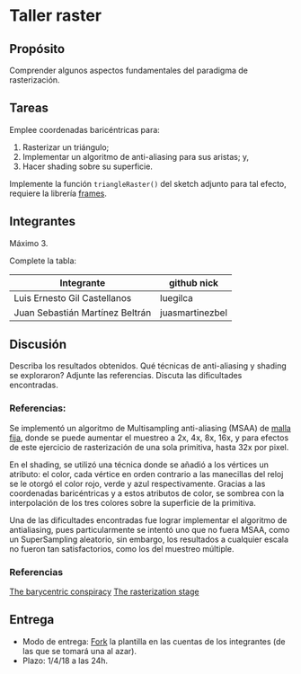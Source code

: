 # Taller raster

## Propósito

Comprender algunos aspectos fundamentales del paradigma de rasterización.

## Tareas

Emplee coordenadas baricéntricas para:

1. Rasterizar un triángulo;
2. Implementar un algoritmo de anti-aliasing para sus aristas; y,
3. Hacer shading sobre su superficie.

Implemente la función ```triangleRaster()``` del sketch adjunto para tal efecto, requiere la librería [frames](https://github.com/VisualComputing/framesjs/releases).

## Integrantes

Máximo 3.

Complete la tabla:

| Integrante | github nick |
|------------|-------------|
|Luis Ernesto Gil Castellanos|luegilca|
|Juan Sebastián Martínez Beltrán|juasmartinezbel|

## Discusión

Describa los resultados obtenidos. Qué técnicas de anti-aliasing y shading se exploraron? Adjunte las referencias. Discuta las dificultades encontradas.
### Referencias:
Se implementó un algoritmo de Multisampling anti-aliasing (MSAA) de [malla fija](https://en.wikipedia.org/wiki/Multisample_anti-aliasing#Regular_grid), donde se puede aumentar el muestreo a 2x, 4x, 8x, 16x, y para efectos de este ejercicio de rasterización de una sola primitiva, hasta 32x por pixel.

En el shading, se utilizó una técnica donde se añadió a los vértices un atributo: el color, cada vértice en orden contrario a las manecillas del reloj se le otorgó el color rojo, verde y azul respectivamente. Gracias a las coordenadas baricéntricas y a estos atributos de color, se sombrea con la interpolación de los tres colores sobre la superficie de la primitiva.

Una de las dificultades encontradas fue lograr implementar el algoritmo de antialiasing, pues particularmente se intentó uno que no fuera MSAA, como un SuperSampling aleatorio, sin embargo, los resultados a cualquier escala no fueron tan satisfactorios, como los del muestreo múltiple.

### Referencias

[The barycentric conspiracy](https://fgiesen.wordpress.com/2013/02/06/the-barycentric-conspirac/)
[The rasterization stage](https://www.scratchapixel.com/lessons/3d-basic-rendering/rasterization-practical-implementation/rasterization-stage)

## Entrega

* Modo de entrega: [Fork](https://help.github.com/articles/fork-a-repo/) la plantilla en las cuentas de los integrantes (de las que se tomará una al azar).
* Plazo: 1/4/18 a las 24h.

